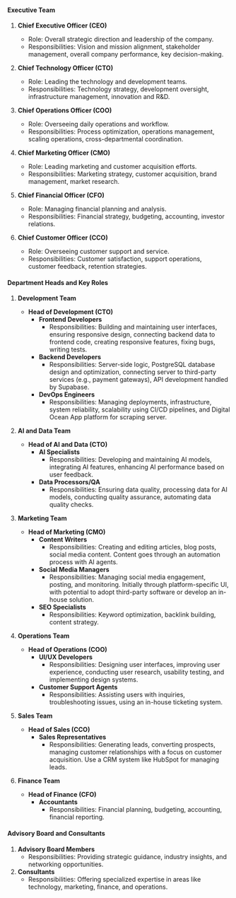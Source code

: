 #### Executive Team

1. **Chief Executive Officer (CEO)**

   - Role: Overall strategic direction and leadership of the company.
   - Responsibilities: Vision and mission alignment, stakeholder management, overall company
     performance, key decision-making.

2. **Chief Technology Officer (CTO)**

   - Role: Leading the technology and development teams.
   - Responsibilities: Technology strategy, development oversight, infrastructure management,
     innovation and R&D.

3. **Chief Operations Officer (COO)**

   - Role: Overseeing daily operations and workflow.
   - Responsibilities: Process optimization, operations management, scaling operations,
     cross-departmental coordination.

4. **Chief Marketing Officer (CMO)**

   - Role: Leading marketing and customer acquisition efforts.
   - Responsibilities: Marketing strategy, customer acquisition, brand management, market research.

5. **Chief Financial Officer (CFO)**

   - Role: Managing financial planning and analysis.
   - Responsibilities: Financial strategy, budgeting, accounting, investor relations.

6. **Chief Customer Officer (CCO)**
   - Role: Overseeing customer support and service.
   - Responsibilities: Customer satisfaction, support operations, customer feedback, retention
     strategies.

#### Department Heads and Key Roles

1. **Development Team**

   - **Head of Development (CTO)**
     - **Frontend Developers**
       - Responsibilities: Building and maintaining user interfaces, ensuring responsive design,
         connecting backend data to frontend code, creating responsive features, fixing bugs,
         writing tests.
     - **Backend Developers**
       - Responsibilities: Server-side logic, PostgreSQL database design and optimization,
         connecting server to third-party services (e.g., payment gateways), API development handled
         by Supabase.
     - **DevOps Engineers**
       - Responsibilities: Managing deployments, infrastructure, system reliability, scalability
         using CI/CD pipelines, and Digital Ocean App platform for scraping server.

2. **AI and Data Team**

   - **Head of AI and Data (CTO)**
     - **AI Specialists**
       - Responsibilities: Developing and maintaining AI models, integrating AI features, enhancing
         AI performance based on user feedback.
     - **Data Processors/QA**
       - Responsibilities: Ensuring data quality, processing data for AI models, conducting quality
         assurance, automating data quality checks.

3. **Marketing Team**

   - **Head of Marketing (CMO)**
     - **Content Writers**
       - Responsibilities: Creating and editing articles, blog posts, social media content. Content
         goes through an automation process with AI agents.
     - **Social Media Managers**
       - Responsibilities: Managing social media engagement, posting, and monitoring. Initially
         through platform-specific UI, with potential to adopt third-party software or develop an
         in-house solution.
     - **SEO Specialists**
       - Responsibilities: Keyword optimization, backlink building, content strategy.

4. **Operations Team**

   - **Head of Operations (COO)**
     - **UI/UX Developers**
       - Responsibilities: Designing user interfaces, improving user experience, conducting user
         research, usability testing, and implementing design systems.
     - **Customer Support Agents**
       - Responsibilities: Assisting users with inquiries, troubleshooting issues, using an in-house
         ticketing system.

5. **Sales Team**

   - **Head of Sales (CCO)**
     - **Sales Representatives**
       - Responsibilities: Generating leads, converting prospects, managing customer relationships
         with a focus on customer acquisition. Use a CRM system like HubSpot for managing leads.

6. **Finance Team**
   - **Head of Finance (CFO)**
     - **Accountants**
       - Responsibilities: Financial planning, budgeting, accounting, financial reporting.

#### Advisory Board and Consultants

1. **Advisory Board Members**
   - Responsibilities: Providing strategic guidance, industry insights, and networking
     opportunities.
2. **Consultants**
   - Responsibilities: Offering specialized expertise in areas like technology, marketing, finance,
     and operations.
